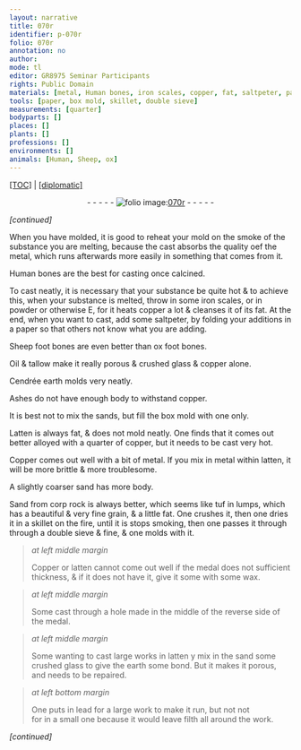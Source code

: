 ```yaml
---
layout: narrative
title: 070r
identifier: p-070r
folio: 070r
annotation: no
author:
mode: tl
editor: GR8975 Seminar Participants
rights: Public Domain
materials: [metal, Human bones, iron scales, copper, fat, saltpeter, paper, Sheep foot bones, ox foot bones, Oil, tallow, crushed glass, Cendrée earth, Ashes, Latten, Copper, latten, Sand from corp rock, tuf, wax, earth, lead, filth]
tools: [paper, box mold, skillet, double sieve]
measurements: [quarter]
bodyparts: []
places: []
plants: []
professions: []
environments: []
animals: [Human, Sheep, ox]
---
```


 <p><a href="{{ site.baseurl }}/translation/">[TOC]</a> | <a href="{{ site.baseurl }}/texts/p-070r_tc/" target="_blank">[diplomatic]</a></p><div class="folio" align="center">- - - - - <a href="http://gallica.bnf.fr/ark:/12148/btv1b20500001g/f145.image" target="_blank"><img src="https://cu-mkp.github.io/2017-workshop-edition/assets/photo-icon.png" alt="folio image: " style="display:inline-block; margin-bottom:-3px;"/>070r</a> - - - - - </div>  
 
*[continued]*
  
When you have molded, it is good to reheat your mold on the smoke of the substance you are melting, because the cast absorbs the quality o<span class="del">e</span><span class="add">f</span> the <span class="m">metal</span>, which runs afterwards more easily in something that comes from it.
 
 <span class="m"><span class="al">Human</span> bones</span> are the best for casting once calcined.
 
To cast neatly, it is necessary that your substance be quite hot & to achieve this, when your substance is melted, throw in some <span class="m">iron scales</span>, or in powder or otherwise <span class="del">E</span>, for it heats <span class="m">copper</span> a lot & cleanses it of its <span class="m">fat</span>. At the end, when you want to cast, add some <span class="m">saltpeter</span>, by folding your additions in a <span class="tl"><span class="m">paper</span></span> so that others not know what you are adding.
 
<span class="m"><span class="al">Sheep</span> foot bones</span> are even better than <span class="m"><span class="al">ox</span> foot bones</span>.
 
<span class="m">Oil</span> & <span class="m">tallow</span> make it really porous & <span class="m">crushed glass</span> & <span class="m">copper</span> alone.
 
<span class="m">Cendrée earth</span> molds very neatly.
 
<span class="m">Ashes</span> do not have enough body to withstand <span class="m">copper</span>.
 
It is best not to mix the sands, but fill the <span class="tl">box mold</span> with one only.
 
<span class="m">Latten</span> is always fat, & does not mold neatly. One finds that it comes out better alloyed with a <span class="ms">quarter</span> of <span class="m">copper</span>, but it needs to be cast very hot.
 
<span class="m">Copper</span> comes out well with a bit of <span class="m">metal</span>. If you mix in <span class="m">metal</span> within <span class="m">latten</span>, it will be more brittle & more troublesome.
 
A slightly coarser sand has more body.
 
<span class="m">Sand from <span class="del">corp</span> rock</span> is always better, which seems like <span class="m">tuf</span> in lumps, which has a beautiful & very fine grain, & a little fat. One crushes it, then one dries it in a <span class="tl">skillet</span> on the fire, until it <span class="del">is</span> stops smoking, then one passes it through through a <span class="tl">double sieve</span> & fine, & one molds with it.
 
> *at left middle margin*
> 
> 
>   <span class="m">Copper</span> or <span class="m">latten</span> cannot come out well if the medal does not sufficient thickness, & if it does not have it, give it some with some <span class="m">wax</span>.
 
> *at left middle margin*
> 
> 
>   Some cast through a hole made in the middle of the reverse side of the medal.
 
> *at left middle margin*
> 
> 
>   Some wanting to cast large works in <span class="m">latten</span> <span class="del">y</span> mix in the sand some <span class="m">crushed glass</span> to give the <span class="m">earth</span> some bond. But it makes it porous, and needs to be repaired.
 
> *at left bottom margin*
> 
> 
>   One puts in <span class="m">lead</span> for a large work to make it run, but not <span class="del">not<br/> for</span> in a small one because it would leave <span class="m">filth</span> all around the work.
 
*[continued]*
 
 